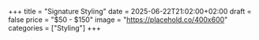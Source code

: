 +++
title = "Signature Styling"
date = 2025-06-22T21:02:00+02:00
draft = false
price = "$50 - $150"
image = "https://placehold.co/400x600"
categories = ["Styling"]
+++
